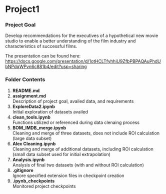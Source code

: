 # Project1

### Project Goal
Develop recommendations for the executives of a hypothetical new movie studio to enable a better understanding of the film industry and characteristics of successful films. 

The presentation can be found here: https://docs.google.com/presentation/d/1otHCLTfyhhiU9ZfbPBPAQAuPhdUbNPdqWPvn6c881b4/edit?usp=sharing

### Folder Contents
1. **README.md** <br> 
2. **assignment.md** <br> 
    Description of project goal, availed data, and requirements <br> 
3. **ExploreData2.ipynb** <br> 
    Initial exploration of datasets availed <br> 
4. **clean_tools.ipynb** <br> 
    Functions utilized or referenced during data clenaing process <br> 
5. **BOM_IMDB_merge.ipynb** <br>
    Cleaning and merge of three datasets, does not include ROI calculation (large data subset) <br> 
6. **Alex Cleaning.ipynb** <br>
    Cleaning and merge of additional datasets, including ROI calculation (small data subset used for initial extrapolation) <br> 
7. **Analysis.ipynb** <br> 
    Analysis of final two datasets (with and without ROI calculation) <br>
8. **.gitignore** <br>
    Ignore specified extension files in checkpoint creation <br> 
9. **.ipynb_checkpoints** <br>
    Monitored project checkpoints <br>

